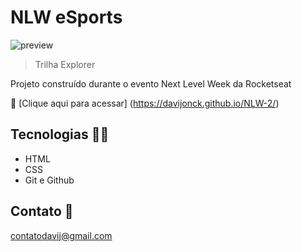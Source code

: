# NLW eSports 

![preview](./.github/preview.png)

> Trilha Explorer

Projeto construído durante o evento Next Level Week da Rocketseat

🧷 [Clique aqui para acessar] (https://davijonck.github.io/NLW-2/)

## Tecnologias 🧑‍💻 

- HTML
- CSS 
- Git e Github

## Contato 🤚 

contatodavij@gmail.com